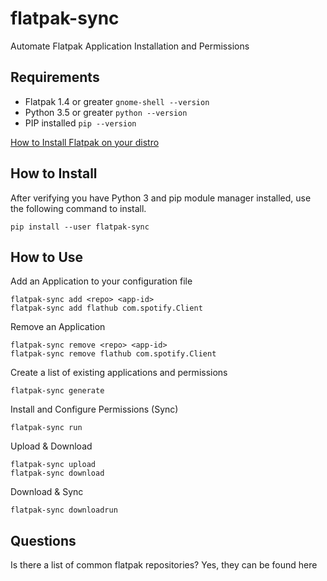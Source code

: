 # flatpak-sync
Automate Flatpak Application Installation and Permissions

## Requirements 

* Flatpak 1.4 or greater ```gnome-shell --version```
* Python 3.5 or greater ```python --version```
* PIP installed ```pip --version```

[How to Install Flatpak on your distro](https://flatpak.org/setup/)

## How to Install

After verifying you have Python 3 and pip module manager installed, use the
following command to install.
```
pip install --user flatpak-sync
```

## How to Use

Add an Application to your configuration file
```
flatpak-sync add <repo> <app-id>
flatpak-sync add flathub com.spotify.Client
```

Remove an Application
```
flatpak-sync remove <repo> <app-id>
flatpak-sync remove flathub com.spotify.Client
```

Create a list of existing applications and permissions
```
flatpak-sync generate
```

Install and Configure Permissions (Sync)
```
flatpak-sync run
```


Upload & Download
```
flatpak-sync upload
flatpak-sync download
```


Download & Sync 
```
flatpak-sync downloadrun
```

## Questions

Is there a list of common flatpak repositories?
Yes, they can be found here




